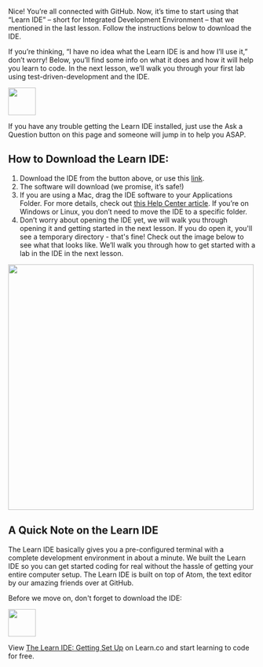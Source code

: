 Nice! You’re all connected with GitHub. Now, it’s time to start using that “Learn IDE” – short for Integrated Development Environment – that we mentioned in the last lesson. Follow the instructions below to download the IDE.

If you’re thinking, “I have no idea what the Learn IDE is and how I’ll use it,” don’t worry! Below, you’ll find some info on what it does and how it will help you learn to code. In the next lesson, we’ll walk you through your first lab using test-driven-development and the IDE. 

<a href="https://learn.co/ide-3/download">
  <img height="56px" width="auto" src="https://s3-us-west-2.amazonaws.com/curriculum-content/streamlined-onboarding/download-ide-button.png" />
</a>

If you have any trouble getting the Learn IDE installed, just use the Ask a Question button on this page and someone will jump in to help you ASAP.

## How to Download the Learn IDE:

1. Download the IDE from the button above, or use this [link](https://learn.co/ide-3/download).
2. The software will download (we promise, it’s safe!) 
3. If you are using a Mac, drag the IDE software to your Applications Folder. For more details, check out [this Help Center article](http://help.learn.co/the-learn-ide/moving-the-ide-from-downloads-to-applications-folder-for-osx). If you’re on Windows or Linux, you don’t need to move the IDE to a specific folder. 
4. Don’t worry about opening the IDE yet, we will walk you through opening it and getting started in the next lesson. If you do open it, you'll see a temporary directory - that's fine! Check out the image below to see what that looks like. We’ll walk you through how to get started with a lab in the IDE in the next lesson.

<img height="auto" width="500px" src="https://s3-us-west-2.amazonaws.com/curriculum-content/streamlined-onboarding/ide-temp-dir.png" />

## A Quick Note on the Learn IDE
The Learn IDE  basically gives you a pre-configured terminal with a complete development environment in about a minute. We built the Learn IDE so you can get started coding for real without the hassle of getting your entire computer setup. The Learn IDE is built on top of Atom, the text editor by our amazing friends over at GitHub.

Before we move on, don't forget to download the IDE:

<a href="https://learn.co/ide-3/download">
  <img height="56px" width="auto" src="https://s3-us-west-2.amazonaws.com/curriculum-content/streamlined-onboarding/download-ide-button.png" />
</a>
<p class='util--hide'>View <a href='https://learn.co/lessons/the-learn-ide-getting-set-up'>The Learn IDE: Getting Set Up</a> on Learn.co and start learning to code for free.</p>
